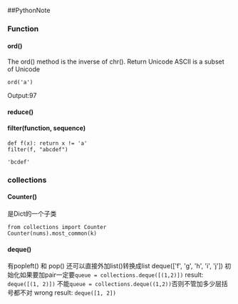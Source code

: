 ##PythonNote
### Function
#### ord()
The ord() method is the inverse of chr().
Return Unicode
ASCII is a subset of Unicode
```
ord('a')
```
Output:97

#### reduce()

#### filter(function, sequence)



```
def f(x): return x != 'a' 
filter(f, "abcdef") 

'bcdef'
```
### collections
#### Counter()
是Dict的一个子类
```
from collections import Counter
Counter(nums).most_common(k)
```
#### deque()
有popleft() 和 pop()
还可以直接外加list()转换成list
deque(['f', 'g', 'h', 'i', 'j'])
初始化如果要加pair一定要`queue = collections.deque([(1,2)])`
result: `deque([(1, 2)])`
不能`queue = collections.deque((1,2))`否则不管加多少层括号都不对
wrong result: `deque([1, 2])`